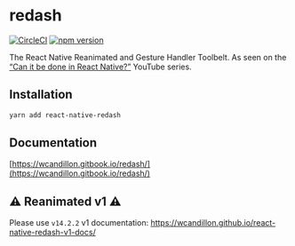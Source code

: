 # redash

[![CircleCI](https://circleci.com/gh/wcandillon/react-native-redash.svg?style=svg)](https://circleci.com/gh/wcandillon/react-native-redash)
[![npm version](https://badge.fury.io/js/react-native-redash.svg)](https://badge.fury.io/js/react-native-redash)

The React Native Reanimated and Gesture Handler Toolbelt. As seen on the [“Can it be done in React Native?”](http://youtube.com/user/wcandill) YouTube series.

## Installation

```sh
yarn add react-native-redash
```

## Documentation

[https://wcandillon.gitbook.io/redash/](https://wcandillon.gitbook.io/redash/)

## ⚠️ Reanimated v1 ⚠️

Please use `v14.2.2`
v1 documentation: https://wcandillon.github.io/react-native-redash-v1-docs/
